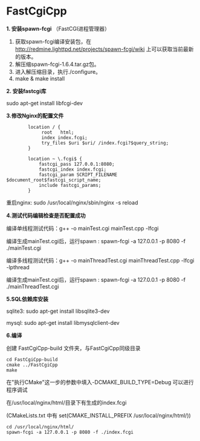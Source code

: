 # FastCgiCpp

**1. 安装spawn-fcgi** （FastCGI进程管理器）

1. 获取spawn-fcgi编译安装包，在  http://redmine.lighttpd.net/projects/spawn-fcgi/wiki  上可以获取当前最新的版本。
2. 解压缩spawn-fcgi-1.6.4.tar.gz包。
3. 进入解压缩目录，执行./configure。
4. make & make install

**2. 安装fastcgi库**

sudo apt-get install libfcgi-dev

**3.修改Nginx的配置文件**

```
        location / {
             root   html;
             index index.fcgi;
             try_files $uri $uri/ /index.fcgi?$query_string;
        }

        location ~ \.fcgi$ {
            fastcgi_pass 127.0.0.1:8080;
            fastcgi_index index.fcgi;
            fastcgi_param SCRIPT_FILENAME $document_root$fastcgi_script_name;
            include fastcgi_params;
        }
```
重启nginx: sudo /usr/local/nginx/sbin/nginx -s reload


**4.测试代码编辑检查是否配置成功**


编译单线程测试代码：g++ -o mainTest.cgi mainTest.cpp -lfcgi 

编译生成mainTest.cgi后，运行spawn : spawn-fcgi -a 127.0.0.1 -p 8080 -f ./mainTest.cgi

编译多线程测试代码：g++ -o mainThreadTest.cgi mainThreadTest.cpp -lfcgi -lpthread

编译生成mainTest.cgi后，运行spawn : spawn-fcgi -a 127.0.0.1 -p 8080 -f ./mainThreadTest.cgi


**5.SQL依赖库安装**

sqlite3: sudo apt-get install libsqlite3-dev

mysql:  sudo apt-get install libmysqlclient-dev


**6.编译**

创建 FastCgiCpp-build 文件夹，与FastCgiCpp同级目录

```
cd FastCgiCpp-build
cmake ../FastCgiCpp
make
```

在"执行CMake"这一步的参数中填入-DCMAKE_BUILD_TYPE=Debug 可以进行程序调试

在/usr/local/nginx/html/目录下有生成的index.fcgi

(CMakeLists.txt 中有 set(CMAKE_INSTALL_PREFIX   /usr/local/nginx/html/))

```
cd /usr/local/nginx/html/
spawn-fcgi -a 127.0.0.1 -p 8080 -f ./index.fcgi
```
